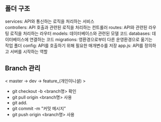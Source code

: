 ## 폴더 구조

services: API와 통신하는 로직을 처리하는 서비스  
controllers: API 호출과 관련된 로직을 처리하는 컨트롤러
routes: API와 관련된 라우팅 로직을 처리하는 라우터
models: 데이터베이스와 관련된 모델 코드
databases: 데이터베이스에 연결하는 코드
migrations: 영환경으로부터 다른 운영환경으로 옮기는 작업 폴더
config: API를 호출하기 위해 필요한 매개변수를 저장
app.js: API를 정의하고 서버를 시작하는 역할

## Branch 관리

< master → dev → feature\_(개인이니셜) >

- git checkout -b <branch명> 확인
- git pull origin <branch명> 사용
- git add.
- git commit -m "커밋 메시지”
- git push origin <branch명> 사용

